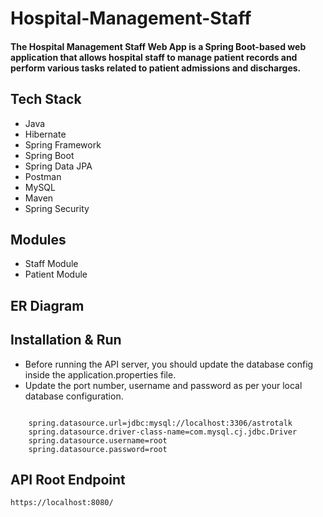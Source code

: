 # Hospital-Management-Staff

#### The Hospital Management Staff Web App is a Spring Boot-based web application that allows hospital staff to manage patient records and perform various tasks related to patient admissions and discharges.


## Tech Stack

- Java
- Hibernate
- Spring Framework
- Spring Boot
- Spring Data JPA
- Postman
- MySQL
- Maven
- Spring Security

## Modules
- Staff Module
- Patient Module

## ER Diagram


## Installation & Run

- Before running the API server, you should update the database config inside the application.properties file.
- Update the port number, username and password as per your local database configuration.

```

    spring.datasource.url=jdbc:mysql://localhost:3306/astrotalk
    spring.datasource.driver-class-name=com.mysql.cj.jdbc.Driver
    spring.datasource.username=root
    spring.datasource.password=root
```

## API Root Endpoint

```
https://localhost:8080/
```


